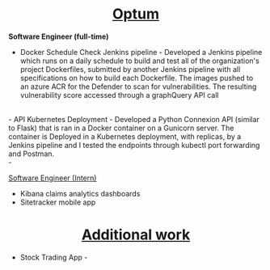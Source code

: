 # <center><b><u>Optum</u></b></center>
<b>Software Engineer (full-time)</b></br>

- Docker Schedule Check Jenkins pipeline - Developed a Jenkins pipeline which runs on a daily schedule to build and test all of the organization's project Dockerfiles, submitted by another Jenkins pipeline with all specifications on how to build each Dockerfile. The images pushed to an azure ACR for the Defender to scan for vulnerabilities. The resulting vulnerability score accessed through a graphQuery API call
</br>
- API Kubernetes Deployment - Developed a Python Connexion API (similar to Flask) that is ran in a Docker container on a Gunicorn server. The container is Deployed in a Kubernetes deployment, with replicas, by a Jenkins pipeline and I tested the endpoints through kubectl port forwarding and Postman.
</br>
- 


<u>Software Engineer (Intern)</u>
- Kibana claims analytics dashboards
- Sitetracker mobile app



# <center><b><u>Additional work</u></b></center>

- Stock Trading App - 


